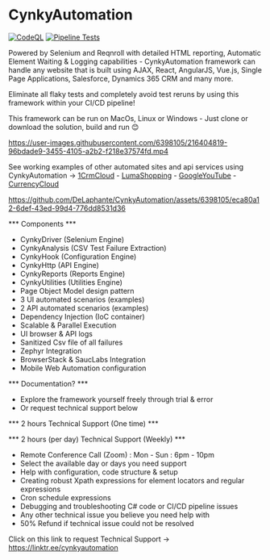 # CynkyAutomation
[![CodeQL](https://github.com/DeLaphante/CynkyAutomation/actions/workflows/codeql.yml/badge.svg)](https://github.com/DeLaphante/CynkyAutomation/actions/workflows/codeql.yml) [![Pipeline Tests](https://github.com/DeLaphante/CynkyAutomation/actions/workflows/dotnet.yml/badge.svg?event=schedule)](https://github.com/DeLaphante/CynkyAutomation/actions/workflows/dotnet.yml)

Powered by Selenium and Reqnroll with detailed HTML reporting, Automatic Element Waiting & Logging capabilities - CynkyAutomation framework can handle any website that is built using AJAX, React, AngularJS, Vue.js, Single Page Applications, Salesforce, Dynamics 365 CRM and many more. 

Eliminate all flaky tests and completely avoid test reruns by using this framework within your CI/CD pipeline!

This framework can be run on MacOs, Linux or Windows - Just clone or download the solution, build and run 😊

https://user-images.githubusercontent.com/6398105/216404819-96bdade9-3455-4105-a2b2-f218e37574fd.mp4


See working examples of other automated sites and api services using CynkyAutomation -> [1CrmCloud](https://github.com/DeLaphante/1CrmCloud) - [LumaShopping](https://github.com/DeLaphante/LumaShopping) - [GoogleYouTube](https://github.com/DeLaphante/GoogleYouTube) - [CurrencyCloud](https://github.com/DeLaphante/CurrencyCloud) 


https://github.com/DeLaphante/CynkyAutomation/assets/6398105/eca80a12-6def-43ed-99d4-776dd8531d36



*** Components ***
- CynkyDriver (Selenium Engine)
- CynkyAnalysis (CSV Test Failure Extraction)
- CynkyHook (Configuration Engine)
- CynkyHttp (API Engine)
- CynkyReports (Reports Engine)
- CynkyUtilities (Utilities Engine)
- Page Object Model design pattern
- 3 UI automated scenarios (examples)
- 2 API automated scenarios (examples)
- Dependency Injection (IoC container)
- Scalable & Parallel Execution
- UI browser & API logs
- Sanitized Csv file of all failures
- Zephyr Integration
- BrowserStack & SaucLabs Integration
- Mobile Web Automation configuration

*** Documentation? ***
 - Explore the framework yourself freely through trial & error 
 - Or request technical support below
 
 
*** 2 hours Technical Support (One time) ***

*** 2 hours (per day) Technical Support (Weekly) ***
- Remote Conference Call (Zoom) : Mon - Sun : 6pm - 10pm
- Select the available day or days you need support
- Help with configuration, code structure & setup 
- Creating robust Xpath expressions for element locators and regular expressions
- Cron schedule expressions
- Debugging and troubleshooting C# code or CI/CD pipeline issues
- Any other technical issue you believe you need help with
- 50% Refund if technical issue could not be resolved

Click on this link to request Technical Support ->  https://linktr.ee/cynkyautomation
